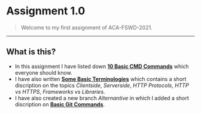 # **Assignment 1.0**

> Welcome to my first assignment of ACA-FSWD-2021.
*****************************
## **What is this?**
- In this assignment I have listed down **[10 Basic CMD Commands](https://github.com/Thisisakr47/ACA-FSWD-2021/blob/main/Assignment%201.0/10%20Basic%20CMD%20Commands.md)** which everyone should know. 
- I have  also written **[Some Basic Terminologies](https://github.com/Thisisakr47/ACA-FSWD-2021/tree/main/Assignment%201.0/Some-Basic-Terminologies)** which contains a short discription on the topics *Clientside*, *Serverside*, *HTTP Protocols*, *HTTP vs HTTPS*, *Frameworks vs Libraries*.
- I have also created a new branch *Alternantive* in which I added a short discription on **[Basic Git Commands]()**.


